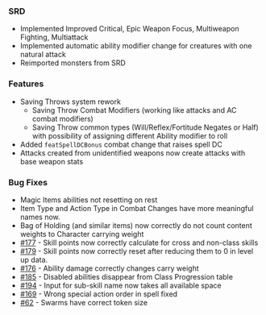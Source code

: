 
### SRD
- Implemented Improved Critical, Epic Weapon Focus, Multiweapon Fighting, Multiattack
- Implemented automatic ability modifier change for creatures with one natural attack
- Reimported monsters from SRD

### Features
- Saving Throws system rework
  - Saving Throw Combat Modifiers (working like attacks and AC combat modifiers)
  - Saving Throw common types (Will/Reflex/Fortitude Negates or Half) with possibility of assigning different Ability modifier to roll
- Added `featSpellDCBonus` combat change that raises spell DC
- Attacks created from unidentified weapons now create attacks with base weapon stats

### Bug Fixes
- Magic Items abilities not resetting on rest
- Item Type and Action Type in Combat Changes have more meaningful names now.
- Bag of Holding (and similar items) now correctly do not count content weights to Character carrying weight 
- [#177](https://github.com/Rughalt/D35E/issues/177) - Skill points now correctly calculate for cross and non-class skills
- [#179](https://github.com/Rughalt/D35E/issues/179) - Skill points now correctly reset after reducing them to 0 in level up data.
- [#176](https://github.com/Rughalt/D35E/issues/176) - Ability damage correctly changes carry weight
- [#185](https://github.com/Rughalt/D35E/issues/185) - Disabled abilities disappear from Class Progression table
- [#194](https://github.com/Rughalt/D35E/issues/194) - Input for sub-skill name now takes all available space
- [#169](https://github.com/Rughalt/D35E/issues/194) - Wrong special action order in spell fixed
- [#62](https://github.com/Rughalt/D35E/issues/62) - Swarms have correct token size